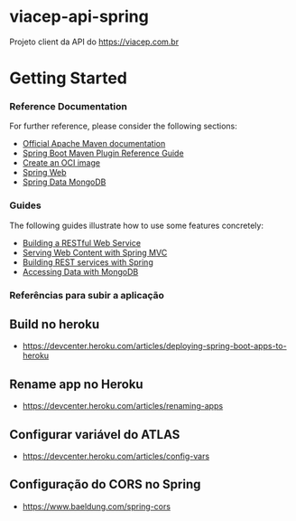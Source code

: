 # viacep-api-spring
Projeto client da API do https://viacep.com.br

# Getting Started

### Reference Documentation
For further reference, please consider the following sections:

* [Official Apache Maven documentation](https://maven.apache.org/guides/index.html)
* [Spring Boot Maven Plugin Reference Guide](https://docs.spring.io/spring-boot/docs/2.3.1.RELEASE/maven-plugin/reference/html/)
* [Create an OCI image](https://docs.spring.io/spring-boot/docs/2.3.1.RELEASE/maven-plugin/reference/html/#build-image)
* [Spring Web](https://docs.spring.io/spring-boot/docs/2.3.1.RELEASE/reference/htmlsingle/#boot-features-developing-web-applications)
* [Spring Data MongoDB](https://docs.spring.io/spring-boot/docs/2.3.1.RELEASE/reference/htmlsingle/#boot-features-mongodb)

### Guides
The following guides illustrate how to use some features concretely:

* [Building a RESTful Web Service](https://spring.io/guides/gs/rest-service/)
* [Serving Web Content with Spring MVC](https://spring.io/guides/gs/serving-web-content/)
* [Building REST services with Spring](https://spring.io/guides/tutorials/bookmarks/)
* [Accessing Data with MongoDB](https://spring.io/guides/gs/accessing-data-mongodb/)

### Referências para subir a aplicação

## Build no heroku
- https://devcenter.heroku.com/articles/deploying-spring-boot-apps-to-heroku

## Rename app no Heroku
- https://devcenter.heroku.com/articles/renaming-apps

## Configurar variável do ATLAS
- https://devcenter.heroku.com/articles/config-vars

## Configuração do CORS no Spring
- https://www.baeldung.com/spring-cors
